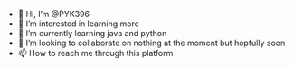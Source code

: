 - 👋 Hi, I’m @PYK396
- 👀 I’m interested in learning more
- 🌱 I’m currently learning java and python
- 💞️ I’m looking to collaborate on nothing at the moment but hopfully soon
- 📫 How to reach me through this platform

<!---
PYK396/PYK396 is a ✨ special ✨ repository because its `README.md` (this file) appears on your GitHub profile.
You can click the Preview link to take a look at your changes.
--->
